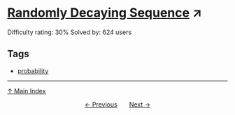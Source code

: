 # [Randomly Decaying Sequence](https://projecteuler.net/problem=697) ↗️

Difficulty rating: 30%
Solved by: 624 users
## Tags

- [probability](../tags/probability.md)



---

[↑ Main Index](../README.md)


<div align=center><a href='696.md'>← Previous</a> &nbsp;&nbsp; &nbsp;&nbsp;  <a href='698.md'>Next →</a></div>
